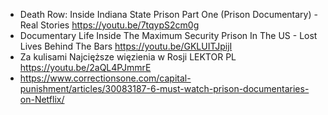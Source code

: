 - Death Row: Inside Indiana State Prison Part One (Prison Documentary) - Real Stories https://youtu.be/7tqypS2cm0g
- Documentary Life Inside The Maximum Security Prison In The US - Lost Lives Behind The Bars https://youtu.be/GKLUITJpijI
- Za kulisami Najcięższe więzienia w Rosji LEKTOR PL https://youtu.be/2aQL4PJmmrE
- https://www.correctionsone.com/capital-punishment/articles/30083187-6-must-watch-prison-documentaries-on-Netflix/